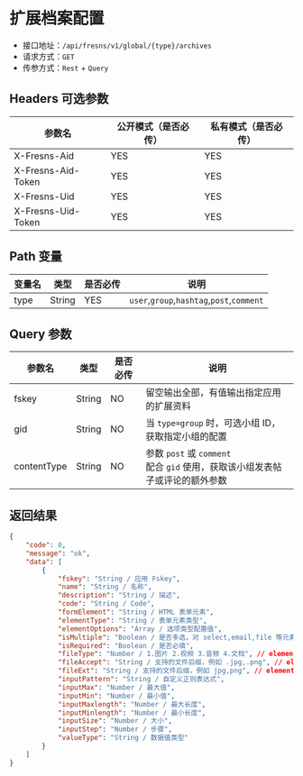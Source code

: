 # 扩展档案配置

- 接口地址：`/api/fresns/v1/global/{type}/archives`
- 请求方式：`GET`
- 传参方式：`Rest` + `Query`

## Headers 可选参数

| 参数名 | 公开模式（是否必传） | 私有模式（是否必传） |
| --- | --- | --- |
| X-Fresns-Aid | YES | YES |
| X-Fresns-Aid-Token | YES | YES |
| X-Fresns-Uid | YES | YES |
| X-Fresns-Uid-Token | YES | YES |

## Path 变量

| 变量名 | 类型 | 是否必传 | 说明 |
| --- | --- | --- | --- |
| type | String | YES | `user`,`group`,`hashtag`,`post`,`comment` |

## Query 参数

| 参数名 | 类型 | 是否必传 | 说明 |
| --- | --- | --- | --- |
| fskey | String | NO | 留空输出全部，有值输出指定应用的扩展资料 |
| gid | String | NO | 当 `type=group` 时，可选小组 ID，获取指定小组的配置 |
| contentType | String | NO | 参数 `post` 或 `comment`<br>配合 `gid` 使用，获取该小组发表帖子或评论的额外参数 |

## 返回结果

```json
{
    "code": 0,
    "message": "ok",
    "data": [
        {
            "fskey": "String / 应用 Fskey",
            "name": "String / 名称",
            "description": "String / 描述",
            "code": "String / Code",
            "formElement": "String / HTML 表单元素",
            "elementType": "String / 表单元素类型",
            "elementOptions": "Array / 选项类型配置值",
            "isMultiple": "Boolean / 是否多选，对 select,email,file 等元素有效",
            "isRequired": "Boolean / 是否必填",
            "fileType": "Number / 1.图片 2.视频 3.音频 4.文档", // elementType 为 file 时使用
            "fileAccept": "String / 支持的文件后缀，例如 .jpg,.png", // elementType 为 file 时使用
            "fileExt": "String / 支持的文件后缀，例如 jpg,png", // elementType 为 file 时使用
            "inputPattern": "String / 自定义正则表达式",
            "inputMax": "Number / 最大值",
            "inputMin": "Number / 最小值",
            "inputMaxlength": "Number / 最大长度",
            "inputMinlength": "Number / 最小长度",
            "inputSize": "Number / 大小",
            "inputStep": "Number / 步骤",
            "valueType": "String / 数据值类型"
        }
    ]
}
```
